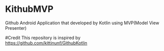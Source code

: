 # KithubMVP
Github Android Application that developed by Kotlin using MVP(Model View Presenter)  

#Credit
This repository is inspired by https://github.com/kittinunf/GithubKotlin
